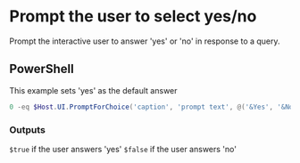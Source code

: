 # Prompt the user to select yes/no

Prompt the interactive user to answer 'yes' or 'no' in response to a query.

## PowerShell

This example sets 'yes' as the default answer

```powershell
0 -eq $Host.UI.PromptForChoice('caption', 'prompt text', @('&Yes', '&No'), 0)
```

### Outputs

`$true` if the user answers 'yes'
`$false` if the user answers 'no'


